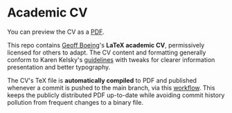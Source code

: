 # Academic CV

You can preview the CV as a [PDF](https://geoffboeing.com/share/cv-gboeing.pdf).

This repo contains [Geoff Boeing](https://geoffboeing.com/)'s **LaTeX academic CV**, permissively licensed for others to adapt. The CV content and formatting generally conform to Karen Kelsky's [guidelines](https://theprofessorisin.com/) with tweaks for clearer information presentation and better typography.

The CV's TeX file is **automatically compiled** to PDF and published whenever a commit is pushed to the main branch, via this [workflow](https://github.com/gboeing/cv/blob/main/.github/workflows/build.yml). This keeps the publicly distributed PDF up-to-date while avoiding commit history pollution from frequent changes to a binary file.
